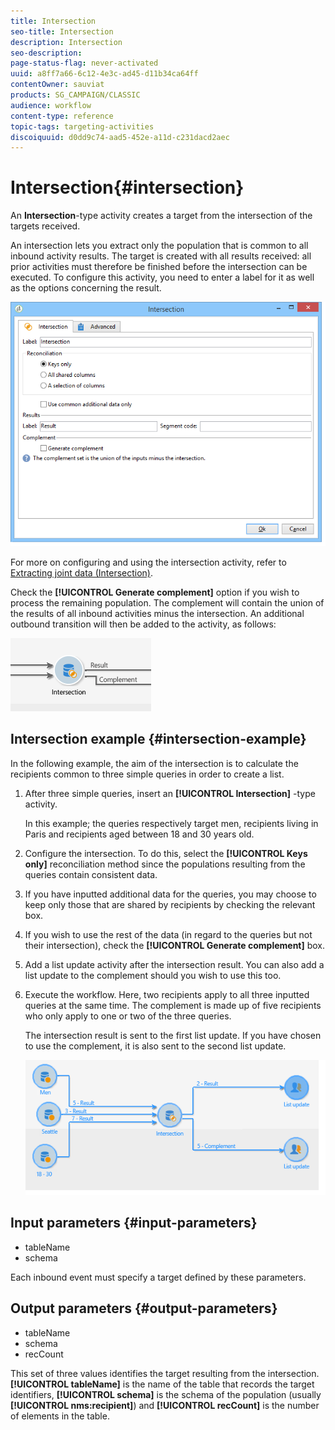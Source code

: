 ```yaml
---
title: Intersection
seo-title: Intersection
description: Intersection
seo-description: 
page-status-flag: never-activated
uuid: a8ff7a66-6c12-4e3c-ad45-d11b34ca64ff
contentOwner: sauviat
products: SG_CAMPAIGN/CLASSIC
audience: workflow
content-type: reference
topic-tags: targeting-activities
discoiquuid: d0dd9c74-aad5-452e-a11d-c231dacd2aec
---
```


# Intersection{#intersection}

An **Intersection**-type activity creates a target from the intersection of the targets received.

An intersection lets you extract only the population that is common to all inbound activity results. The target is created with all results received: all prior activities must therefore be finished before the intersection can be executed. To configure this activity, you need to enter a label for it as well as the options concerning the result.

![](assets/s_user_segmentation_inter.png)

For more on configuring and using the intersection activity, refer to [Extracting joint data (Intersection)](../../workflow/using/targeting-data.md#extracting-joint-data--intersection-).

Check the **[!UICONTROL Generate complement]** option if you wish to process the remaining population. The complement will contain the union of the results of all inbound activities minus the intersection. An additional outbound transition will then be added to the activity, as follows:

![](assets/s_user_segmentation_inter_compl.png)

## Intersection example {#intersection-example}

In the following example, the aim of the intersection is to calculate the recipients common to three simple queries in order to create a list.

1. After three simple queries, insert an **[!UICONTROL Intersection]** -type activity.

   In this example; the queries respectively target men, recipients living in Paris and recipients aged between 18 and 30 years old.

1. Configure the intersection. To do this, select the **[!UICONTROL Keys only]** reconciliation method since the populations resulting from the queries contain consistent data.
1. If you have inputted additional data for the queries, you may choose to keep only those that are shared by recipients by checking the relevant box.
1. If you wish to use the rest of the data (in regard to the queries but not their intersection), check the **[!UICONTROL Generate complement]** box.
1. Add a list update activity after the intersection result. You can also add a list update to the complement should you wish to use this too.
1. Execute the workflow. Here, two recipients apply to all three inputted queries at the same time. The complement is made up of five recipients who only apply to one or two of the three queries.

   The intersection result is sent to the first list update. If you have chosen to use the complement, it is also sent to the second list update.

   ![](assets/intersection_example.png)

## Input parameters {#input-parameters}

* tableName
* schema

Each inbound event must specify a target defined by these parameters.

## Output parameters {#output-parameters}

* tableName
* schema
* recCount

This set of three values identifies the target resulting from the intersection. **[!UICONTROL tableName]** is the name of the table that records the target identifiers, **[!UICONTROL schema]** is the schema of the population (usually **[!UICONTROL nms:recipient]**) and **[!UICONTROL recCount]** is the number of elements in the table.
